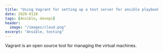 ```yaml
---
title: "Using Vagrant for setting up a test server for ansible playbooks"
date: 2020-0118
tags: [Ansible, devops]
header:
  image: "/images/cloud.png"
excerpt: "Ansible, testing"
---
```


Vagrant is an open source tool for managing the virtual machines. 